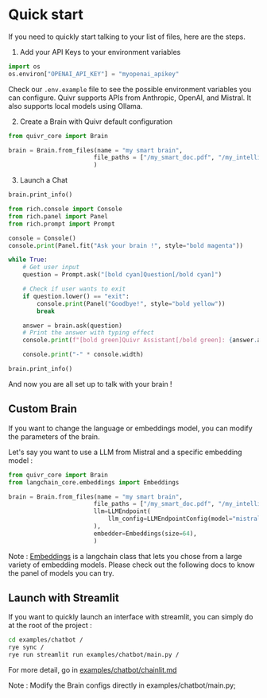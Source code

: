 # Quick start

If you need to quickly start talking to your list of files, here are the steps.

1. Add your API Keys to your environment variables
```python
import os
os.environ["OPENAI_API_KEY"] = "myopenai_apikey"

```
Check our `.env.example` file to see the possible environment variables you can configure. Quivr supports APIs from Anthropic, OpenAI, and Mistral. It also supports local models using Ollama.

2. Create a Brain with Quivr default configuration
```python
from quivr_core import Brain

brain = Brain.from_files(name = "my smart brain",
                        file_paths = ["/my_smart_doc.pdf", "/my_intelligent_doc.txt"],
                        )

```

3. Launch a Chat
```python
brain.print_info()

from rich.console import Console
from rich.panel import Panel
from rich.prompt import Prompt

console = Console()
console.print(Panel.fit("Ask your brain !", style="bold magenta"))

while True:
    # Get user input
    question = Prompt.ask("[bold cyan]Question[/bold cyan]")

    # Check if user wants to exit
    if question.lower() == "exit":
        console.print(Panel("Goodbye!", style="bold yellow"))
        break

    answer = brain.ask(question)
    # Print the answer with typing effect
    console.print(f"[bold green]Quivr Assistant[/bold green]: {answer.answer}")

    console.print("-" * console.width)

brain.print_info()
```

And now you are all set up to talk with your brain !

## Custom Brain
If you want to change the language or embeddings model, you can modify the parameters of the brain.

Let's say you want to use a LLM from Mistral and a specific embedding model :
```python
from quivr_core import Brain
from langchain_core.embeddings import Embeddings

brain = Brain.from_files(name = "my smart brain",
                        file_paths = ["/my_smart_doc.pdf", "/my_intelligent_doc.txt"],
                        llm=LLMEndpoint(
                            llm_config=LLMEndpointConfig(model="mistral-small-latest", llm_base_url="https://api.mistral.ai/v1/chat/completions"),
                        ),
                        embedder=Embeddings(size=64),
                        )
```

Note : [Embeddings](https://python.langchain.com/docs/integrations/text_embedding/) is a langchain class that lets you chose from a large variety of embedding models. Please check out the following docs to know the panel of models you can try.

## Launch with Streamlit

If you want to quickly launch an interface with streamlit, you can simply do at the root of the project :
```bash
cd examples/chatbot /
rye sync /
rye run streamlit run examples/chatbot/main.py /
```
For more detail, go in [examples/chatbot/chainlit.md](https://github.com/QuivrHQ/quivr/tree/main/examples/chatbot)

Note : Modify the Brain configs directly in examples/chatbot/main.py;

